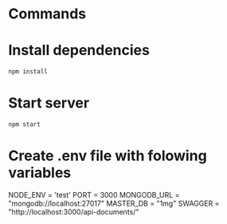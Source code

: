 # Commands

# Install dependencies

```
npm install
```

# Start server

```
npm start
```

# Create .env file with folowing variables

NODE_ENV = 'test'
PORT = 3000
MONGODB_URL = "mongodb://localhost:27017"
MASTER_DB = "1mg"
SWAGGER = "http://localhost:3000/api-documents/"